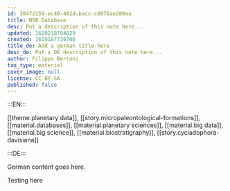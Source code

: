 ```yaml
---
id: 384f2259-ec40-482d-bacc-c0876ae280aa
title: NSB Database
desc: Put a description of this note here...
updated: 1620218784829
created: 1619187736766
title_de: Add a german title here
desc_de: Put a DE description of this note here...
author: Filippo Bertoni
tao_type: material
cover_image: null
license: CC BY-SA
published: false
---
```


:::EN:::

[[theme.planetary data]], [[story.micropaleontological-formations]], [[material.databases]], [[material.planetary sciences]], [[material.big data]], [[material.big science]], [[material.biostratigraphy]], [[story.cycladophora-davisiana]]

:::DE:::

German content goes here.

Testing here
